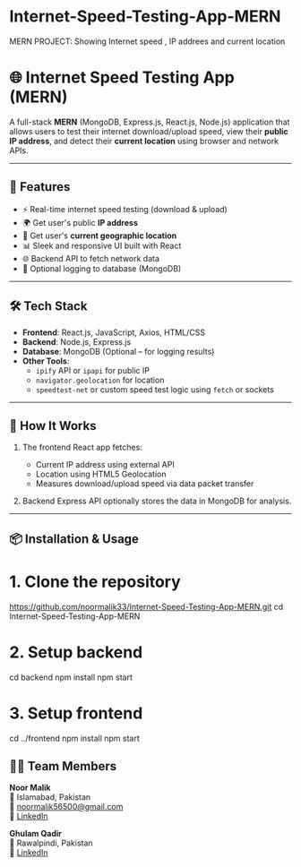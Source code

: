 # Internet-Speed-Testing-App-MERN
MERN PROJECT: Showing Internet speed , IP addrees and current location

# 🌐 Internet Speed Testing App (MERN)

A full-stack **MERN** (MongoDB, Express.js, React.js, Node.js) application that allows users to test their internet download/upload speed, view their **public IP address**, and detect their **current location** using browser and network APIs.

---

## 📌 Features

- ⚡ Real-time internet speed testing (download & upload)
- 🌍 Get user's public **IP address**
- 📍 Get user's **current geographic location**
- 📊 Sleek and responsive UI built with React
- 🌐 Backend API to fetch network data
- 🧾 Optional logging to database (MongoDB)

---

## 🛠️ Tech Stack

- **Frontend**: React.js, JavaScript, Axios, HTML/CSS  
- **Backend**: Node.js, Express.js  
- **Database**: MongoDB (Optional – for logging results)  
- **Other Tools**: 
  - `ipify` API or `ipapi` for public IP  
  - `navigator.geolocation` for location  
  - `speedtest-net` or custom speed test logic using `fetch` or sockets

---

## 🎯 How It Works

1. The frontend React app fetches:
   - Current IP address using external API
   - Location using HTML5 Geolocation
   - Measures download/upload speed via data packet transfer

2. Backend Express API optionally stores the data in MongoDB for analysis.

---

## 📦 Installation & Usage

# 1. Clone the repository
https://github.com/noormalik33/Internet-Speed-Testing-App-MERN.git
cd Internet-Speed-Testing-App-MERN

# 2. Setup backend
cd backend
npm install
npm start

# 3. Setup frontend
cd ../frontend
npm install
npm start



## 👩‍💻 Team Members

**Noor Malik**  
📍 Islamabad, Pakistan  
📧 noormalik56500@gmail.com  
🔗 [LinkedIn](https://www.linkedin.com/in/noormalik56500/)

 **Ghulam Qadir**  
  📍 Rawalpindi, Pakistan  
  📧 [LinkedIn](https://www.linkedin.com/in/ghulam-qadir-07a982365/)


